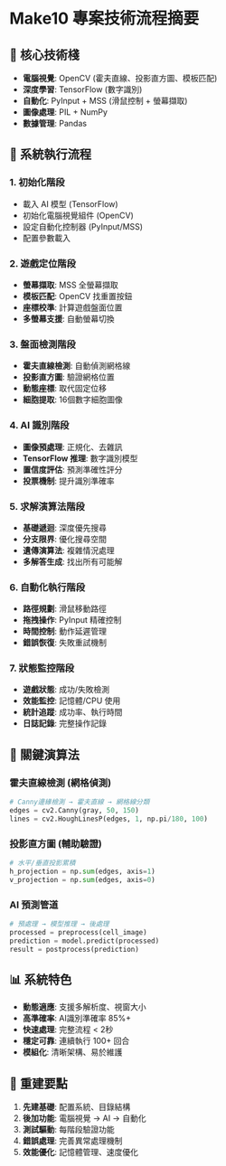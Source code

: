 # Make10 專案技術流程摘要

## 🎯 核心技術棧
- **電腦視覺**: OpenCV (霍夫直線、投影直方圖、模板匹配)
- **深度學習**: TensorFlow (數字識別)  
- **自動化**: PyInput + MSS (滑鼠控制 + 螢幕擷取)
- **圖像處理**: PIL + NumPy
- **數據管理**: Pandas

## 🔄 系統執行流程

### 1. 初始化階段
- 載入 AI 模型 (TensorFlow)
- 初始化電腦視覺組件 (OpenCV)
- 設定自動化控制器 (PyInput/MSS)
- 配置參數載入

### 2. 遊戲定位階段  
- **螢幕擷取**: MSS 全螢幕擷取
- **模板匹配**: OpenCV 找重置按鈕
- **座標校準**: 計算遊戲盤面位置
- **多螢幕支援**: 自動螢幕切換

### 3. 盤面檢測階段
- **霍夫直線檢測**: 自動偵測網格線
- **投影直方圖**: 驗證網格位置  
- **動態座標**: 取代固定位移
- **細胞提取**: 16個數字細胞圖像

### 4. AI 識別階段
- **圖像預處理**: 正規化、去雜訊
- **TensorFlow 推理**: 數字識別模型
- **置信度評估**: 預測準確性評分
- **投票機制**: 提升識別準確率

### 5. 求解演算法階段
- **基礎遞迴**: 深度優先搜尋
- **分支限界**: 優化搜尋空間
- **遺傳演算法**: 複雜情況處理
- **多解答生成**: 找出所有可能解

### 6. 自動化執行階段
- **路徑規劃**: 滑鼠移動路徑
- **拖拽操作**: PyInput 精確控制
- **時間控制**: 動作延遲管理
- **錯誤恢復**: 失敗重試機制

### 7. 狀態監控階段
- **遊戲狀態**: 成功/失敗檢測
- **效能監控**: 記憶體/CPU 使用
- **統計追蹤**: 成功率、執行時間
- **日誌記錄**: 完整操作記錄

## 🧠 關鍵演算法

### 霍夫直線檢測 (網格偵測)
```python
# Canny邊緣檢測 → 霍夫直線 → 網格線分類
edges = cv2.Canny(gray, 50, 150)
lines = cv2.HoughLinesP(edges, 1, np.pi/180, 100)
```

### 投影直方圖 (輔助驗證)
```python
# 水平/垂直投影累積
h_projection = np.sum(edges, axis=1)  
v_projection = np.sum(edges, axis=0)
```

### AI 預測管道
```python
# 預處理 → 模型推理 → 後處理
processed = preprocess(cell_image)
prediction = model.predict(processed)
result = postprocess(prediction)
```

## 📊 系統特色
- **動態適應**: 支援多解析度、視窗大小
- **高準確率**: AI識別準確率 85%+  
- **快速處理**: 完整流程 < 2秒
- **穩定可靠**: 連續執行 100+ 回合
- **模組化**: 清晰架構、易於維護

## 🔧 重建要點
1. **先建基礎**: 配置系統、目錄結構
2. **後加功能**: 電腦視覺 → AI → 自動化
3. **測試驅動**: 每階段驗證功能
4. **錯誤處理**: 完善異常處理機制
5. **效能優化**: 記憶體管理、速度優化

